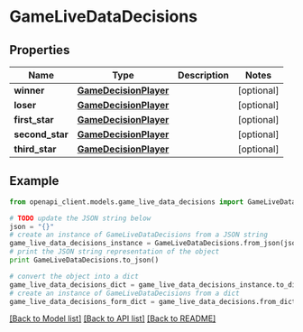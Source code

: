 # GameLiveDataDecisions


## Properties

Name | Type | Description | Notes
------------ | ------------- | ------------- | -------------
**winner** | [**GameDecisionPlayer**](GameDecisionPlayer.md) |  | [optional] 
**loser** | [**GameDecisionPlayer**](GameDecisionPlayer.md) |  | [optional] 
**first_star** | [**GameDecisionPlayer**](GameDecisionPlayer.md) |  | [optional] 
**second_star** | [**GameDecisionPlayer**](GameDecisionPlayer.md) |  | [optional] 
**third_star** | [**GameDecisionPlayer**](GameDecisionPlayer.md) |  | [optional] 

## Example

```python
from openapi_client.models.game_live_data_decisions import GameLiveDataDecisions

# TODO update the JSON string below
json = "{}"
# create an instance of GameLiveDataDecisions from a JSON string
game_live_data_decisions_instance = GameLiveDataDecisions.from_json(json)
# print the JSON string representation of the object
print GameLiveDataDecisions.to_json()

# convert the object into a dict
game_live_data_decisions_dict = game_live_data_decisions_instance.to_dict()
# create an instance of GameLiveDataDecisions from a dict
game_live_data_decisions_form_dict = game_live_data_decisions.from_dict(game_live_data_decisions_dict)
```
[[Back to Model list]](../README.md#documentation-for-models) [[Back to API list]](../README.md#documentation-for-api-endpoints) [[Back to README]](../README.md)


